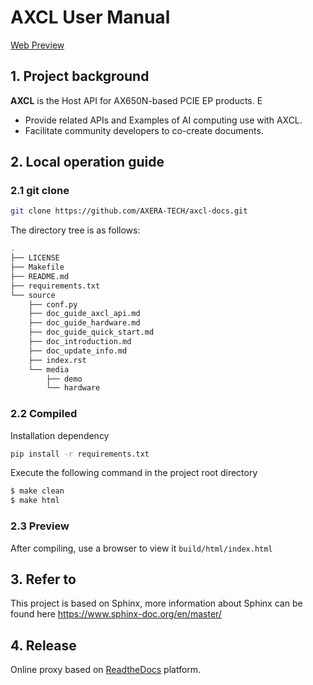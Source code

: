 # AXCL User Manual

[Web Preview]()

## 1. Project background

**AXCL** is the Host API for AX650N-based PCIE EP products.
E
- Provide related APIs and Examples of AI computing use with AXCL.
- Facilitate community developers to co-create documents.

## 2. Local operation guide

### 2.1 git clone

```bash
git clone https://github.com/AXERA-TECH/axcl-docs.git
```

The directory tree is as follows:

```bash
.
├── LICENSE
├── Makefile
├── README.md
├── requirements.txt
└── source
    ├── conf.py
    ├── doc_guide_axcl_api.md
    ├── doc_guide_hardware.md
    ├── doc_guide_quick_start.md
    ├── doc_introduction.md
    ├── doc_update_info.md
    ├── index.rst
    └── media
        ├── demo
        └── hardware
```

### 2.2 Compiled

Installation dependency

```bash
pip install -r requirements.txt
```

Execute the following command in the project root directory

```bash
$ make clean
$ make html
```

### 2.3 Preview

After compiling, use a browser to view it `build/html/index.html`

## 3. Refer to

This project is based on Sphinx, more information about Sphinx can be found here https://www.sphinx-doc.org/en/master/

## 4. Release

Online proxy based on [ReadtheDocs](https://readthedocs.org/) platform.


